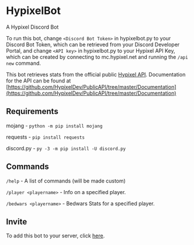 # HypixelBot
A Hypixel Discord Bot

To run this bot, change `<Discord Bot Token>` in hypixelbot.py to your Discord Bot Token, which can be retrieved from your Discord Developer Portal, and change `<API key>` in hypixelbot.py to your Hypixel API Key, which can be created by connecting to mc.hypixel.net and running the `/api new` command.

This bot retrieves stats from the official public [Hypixel API](https://api.hypixel.net). Documentation for the API can be found at [https://github.com/HypixelDev/PublicAPI/tree/master/Documentation](https://github.com/HypixelDev/PublicAPI/tree/master/Documentation)
## Requirements
mojang - `python -m pip install mojang`

requests - `pip install requests`

discord.py - `py -3 -m pip install -U discord.py`

## Commands
`/help` - A list of commands (will be made custom)

`/player <playername>` - Info on a specified player.

`/bedwars <playername>` - Bedwars Stats for a specified player.

## Invite
To add this bot to your server, click [here](https://discord.com/api/oauth2/authorize?client_id=764677833820995605&permissions=0&scope=bot).
